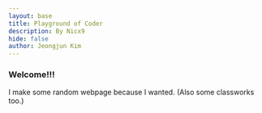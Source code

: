 ```yaml
---
layout: base
title: Playground of Coder
description: By Nicx9
hide: false
author: Jeongjun Kim
---
```



### Welcome!!!
I make some random webpage because I wanted.
(Also some classworks too.)
